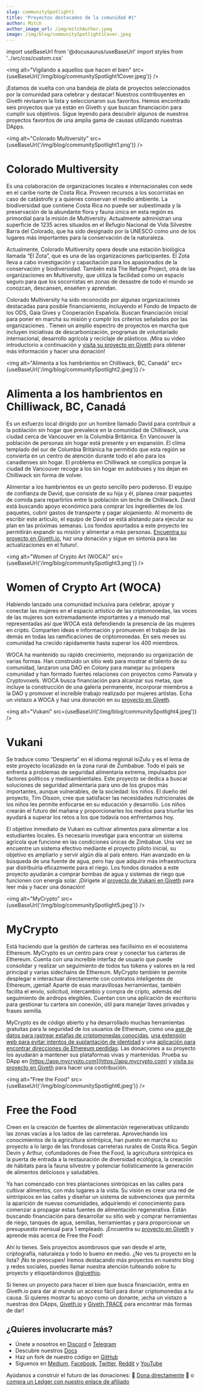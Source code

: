 ```yaml
---
slug: communitySpotlight1
title: "Proyectos destacados de la comunidad #1"
author: Mitch
author_image_url: /img/mitchAuthor.jpeg
image: /img/blog/communitySpotlight1Cover.jpeg
---
```

import useBaseUrl from '@docusaurus/useBaseUrl'
import styles from '../src/css/custom.css'


<img alt="Vigilando a aquellos que hacen el bien" src={useBaseUrl('/img/blog/communitySpotlight1Cover.jpeg')}  />

¡Estamos de vuelta con una bandeja de plata de proyectos seleccionados por la comunidad para celebrar y destacar! Nuestros contribuyentes en Giveth revisaron la lista y seleccionaron sus favoritos. Hemos encontrado seis proyectos que ya están en Giveth y que buscan financiación para cumplir sus objetivos. Sigue leyendo para descubrir algunos de nuestros proyectos favoritos de una amplia gama de causas utilizando nuestras DApps.

<img alt="Colorado Multiversity" src={useBaseUrl('/img/blog/communitySpotlight1.png')}  />

Colorado Multiversity
=====================

Es una colaboración de organizaciones locales e internacionales con sede en el caribe norte de Costa Rica. Proveen recursos a los socorristas en caso de catástrofe y a quienes conservan el medio ambiente. La biodiversidad que contiene Costa Rica no puede ser subestimada y la preservación de la abundante flora y fauna única en esta región es primordial para la misión de Multiversity. Actualmente administran una superficie de 1235 acres situados en el Refugio Nacional de Vida Silvestre Barra del Colorado, que ha sido designado por la UNESCO como uno de los lugares más importantes para la conservación de la naturaleza.

Actualmente, Colorado Multiversity opera desde una estación biológica llamada “El Zota”, que es una de las organizaciones participantes. El Zota lleva a cabo investigación y capacitación para los apasionados de la conservación y biodiversidad. También está The Refuge Project, otra de las organizaciones en Multiversity, que utiliza la facilidad como un espacio seguro para que los socorristas en zonas de desastre de todo el mundo se conozcan, descansen, enseñen y aprendan.

Colorado Multiversity ha sido reconocido por algunas organizaciones destacadas para posible financiamiento, incluyendo el Fondo de Impacto de los ODS, Gaia Gives y Cooperación Española. Buscan financiación inicial para poner en marcha su misión y cumplir los criterios señalados por las organizaciones . Tienen un amplio espectro de proyectos en marcha que incluyen iniciativas de descarbonización, programas de voluntariado internacional, desarrollo agrícola y reciclaje de plásticos. ¡Mira su video introductorio a continuación y [visita su proyecto en Giveth](https://giveth.io/project/colorado-multiversity) para obtener más información y hacer una donación!

<img alt="Alimenta a los hambrientos en Chilliwack, BC, Canadá" src={useBaseUrl('/img/blog/communitySpotlight2.jpeg')}  />

Alimenta a los hambrientos en Chilliwack, BC, Canadá
=========================================

Es un esfuerzo local dirigido por un hombre llamado David para contribuir a la población sin hogar que prevalece en la comunidad de Chilliwack, una ciudad cerca de Vancouver en la Columbia Británica. En Vancouver la población de personas sin hogar está presente y en expansión. El clima templado del sur de Columbia Británica ha permitido que esta región se convierta en un centro de atención durante todo el año para los canadienses sin hogar. El problema en Chilliwack se complica porque la ciudad de Vancouver recoge a los sin hogar en autobuses y los dejan en Chilliwack sin forma de volver.

Alimentar a los hambrientos es un gesto sencillo pero poderoso. El equipo de confianza de David, que consiste de su hija y él, planea crear paquetes de comida para repartirlos entre la población sin techo de Chilliwack. David está buscando apoyo económico para comprar los ingredientes de los paquetes, cubrir gastos de transporte y pagar alojamiento. Al momento de escribir este artículo, el equipo de David se está alistando para ejecutar su plan en las próximas semanas. Los fondos aportados a este proyecto les permitirán expandir su misión y alimentar a más personas. [Encuentra su proyecto en Giveth.io](https://giveth.io/project/Feed-the-Hungry-in-Chilliwack-BC-Canada), haz una donación y sigue en sintonía para las actualizaciones en el futuro!.

<img alt="Women of Crypto Art (WOCA)" src={useBaseUrl('/img/blog/communitySpotlight3.png')}  />

Women of Crypto Art (WOCA)
==============================

Habiendo lanzado una comunidad inclusiva para celebrar, apoyar y conectar las mujeres en el espacio artístico de las criptomonedas, las voces de las mujeres son extremadamente importantes y a menudo mal representadas así que WOCA está defendiendo la presencia de las mujeres en cripto. Comparten ideas e información y promueven el trabajo de las demás en todas las ramificaciones de criptomonedas. En seis meses su comunidad ha crecido rápidamente hasta superar los 400 miembros.

WOCA ha mantenido su rápido crecimiento, mejorando su organización de varias formas. Han construido un sitio web para mostrar el talento de su comunidad, lanzaron una DAO en Colony para manejar su próspera comunidad y han formado fuertes relaciones con proyectos como Panvala y Cryptovoxels. WOCA busca financiación para alcanzar sus metas, que incluye la construcción de una galería permanente, incorporar miembros a la DAO y promover el increíble trabajo realizado por mujeres artistas. Echa un vistazo a WOCA y haz una donación en su [proyecto en Giveth](https://giveth.io/project/women-of-crypto-art-(woca)).

<img alt="Vukani" src={useBaseUrl('/img/blog/communitySpotlight4.jpeg')}  />

Vukani
==========

Se traduce como “Despierta” en el idioma regional isiZulu y es el lema de este proyecto localizado en la zona rural de Zumbabue. Todo el país se enfrenta a problemas de seguridad alimentaria extrema, impulsados por factores políticos y medioambientales. Este proyecto se dedica a buscar soluciones de seguridad alimentaria para uno de los grupos más importantes, aunque vulnerables, de la sociedad: los niños. El dueño del proyecto, Tim Olsson, cree que satisfacer las necesidades nutricionales de los niños les permite enfocarse en su educación y desarrollo. Los niños crearán el futuro del mañana y proporcionarles los medios para triunfar les ayudará a superar los retos a los que todavía nos enfrentamos hoy.

El objetivo inmediato de Vukani es cultivar alimentos para alimentar a los estudiantes locales. Es necesario investigar para encontrar un sistema agrícola que funcione en las condiciones únicas de Zimbabue. Una vez se encuentre un sistema efectivo mediante el proyecto piloto inicial, su objetivo es ampliarlo y servir algún día al país entero. Han avanzado en la búsqueda de una fuente de agua, pero hay que adquirir más infraestructura par distribuirla eficazmente para el riego. Los fondos donados a este proyecto ayudarán a comprar bombas de agua y sistemas de riego que funcionen con energía solar. ¡Dirígete al [proyecto de Vukani en Giveth](https://giveth.io/project/vukani) para leer más y hacer una donación!

<img alt="MyCrypto" src={useBaseUrl('/img/blog/communitySpotlight5.jpeg')}  />

MyCrypto
============

Está haciendo que la gestión de carteras sea facilísimo en el ecosistema Ethereum. MyCrypto es un centro para crear y conectar tus carteras de Ethereum. Cuenta con una increíble interfaz de usuario que puede consolidar y realizar un seguimiento de todos tus tokens y valores en la red principal y varias sidechains de Ethereum. MyCrypto también te permite desplegar e interactuar directamente con contratos inteligentes de Ethereum, ¡genial! Aparte de esas maravillosas herramientas, también facilita el envío, solicitud, intercambio y compra de cripto, además del seguimiento de airdrops elegibles. Cuentan con una aplicación de escritorio para gestionar tu cartera sin conexión, útil para manejar llaves privadas y frases semilla.

MyCrypto es de código abierto y ha desarrollado muchas herramientas gratuitas para la seguridad de los usuarios de Ethereum, como una [ ase de datos para rastrear estafas de criptomonedas conocidas](https://cryptoscamdb.org/), [una extensión web para evitar intentos de suplantación de identidad](https://chrome.google.com/webstore/detail/etheraddresslookup/pdknmigbbbhmllnmgdfalmedcmcefdfn) y una [aplicación para encontrar direcciones de Ethereum perdidas](https://findeth.io/). Las donaciones a su proyecto los ayudarán a mantener sus plataformas vivas y mantenidas. Prueba su DApp en [https://app.mycrypto.com](https://app.mycrypto.com) y [visita su proyecto en Giveth](https://giveth.io/project/mycrypto) para hacer una contribución.

<img alt="Free the Food" src={useBaseUrl('/img/blog/communitySpotlight6.jpeg')}  />

Free the Food
=================

Creen en la creación de fuentes de alimentación regenerativas utilizando las zonas vacías a los lados de las carreteras. Aprovechando los conocimientos de la agricultura sintrópica, han puesto en marcha su proyecto a lo largo de las frondosas carreteras rurales de Costa Rica. Según Devin y Arthur, cofundadores de Free the Food, la agricultura sintrópica es la puerta de entrada a la restauración de diversidad ecológica, la creación de hábitats para la fauna silvestre y potenciar holísticamente la generación de alimentos deliciosos y saludables.

Ya han comenzado con tres plantaciones sintrópicas en las calles para cultivar alimentos, con más lugares a la vista. Su visión es crear una red de sintrópicos en las calles y diseñar un sistema de subvenciones que permita la aparición de nuevas comunidades, adquiriendo el conocimiento para comenzar a propagar estas fuentes de alimentación regenerativa. Están buscando financiación para desarrollar su sitio web y comprar herramientas de riego, tanques de agua, semillas, herramientas y para proporcionar un presupuesto mensual para 1 empleado. ¡Encuentra su [proyecto en Giveth](https://giveth.io/project/free-the-food) y aprende más acerca de Free the Food!

Ahí lo tienes. Seis proyectos asombrosos que van desde el arte, criptografía, naturaleza y todo lo bueno en medio. ¿No ves tu proyecto en la lista? ¡No te preocupes! Iremos destacando más proyectos en nuestro blog y redes sociales, puedes llamar nuestra atención tuiteando sobre tu proyecto y etiquetándonos [@givethio](https://twitter.com/Givethio).

Si tienes un proyecto para hacer el bien que busca financiación, entra en Giveth.io para dar al mundo un acceso fácil para donar criptomonedas a tu causa. Si quieres mostrar tu apoyo como un donante, ¡echa un vistazo a nuestras dos DApps, [Giveth.io](https://giveth.io/) y [Giveth TRACE](https://trace.giveth.io/) para encontrar más formas de dar!

**¿Quieres involucrarte más?**
------------------------------

*   Únete a nosotros en [Discord](https://discord.gg/JftjK8Un3z) o [Telegram](http://t.me/givethio)
*   Descubre nuestros [Docs](https://docs.giveth.io/)
*   Haz un fork de nuestro código en [GitHub](https://github.com/Giveth/)
*   Síguenos en [Medium](http://medium.com/giveth/), [Facebook](https://www.facebook.com/givethio), [Twitter](http://twitter.com/givethio), [Reddit](https://www.reddit.com/r/giveth/) y [YouTube](https://www.youtube.com/channel/UClfutpRoY0WTVnq0oB0E0wQ)

Ayúdanos a construir el futuro de las donaciones: 🦄 [Dona directamente](http://donate.giveth.io/) 🦄 o [compra un Ledger con nuestro enlace de afiliado](https://www.ledgerwallet.com/products/ledger-nano-s?utm_source=&utm_medium=affiliate&utm_campaign=d663)
